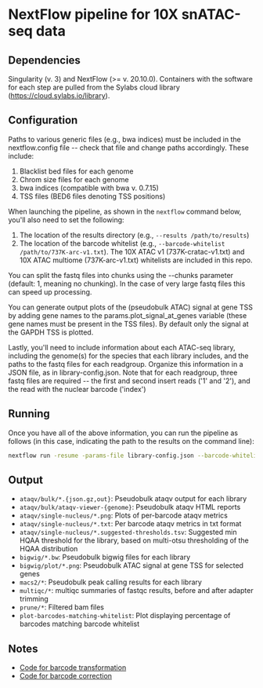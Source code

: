 # NextFlow pipeline for 10X snATAC-seq data

## Dependencies
Singularity (v. 3) and NextFlow (>= v. 20.10.0). Containers with the software for each step are pulled from the Sylabs cloud library (https://cloud.sylabs.io/library).


## Configuration
Paths to various generic files (e.g., bwa indices) must be included in the nextflow.config file -- check that file and change paths accordingly. These include:

1. Blacklist bed files for each genome
2. Chrom size files for each genome
3. bwa indices (compatible with bwa v. 0.7.15)
4. TSS files (BED6 files denoting TSS positions)

When launching the pipeline, as shown in the `nextflow` command below, you'll also need to set the following:

1. The location of the results directory (e.g., `--results /path/to/results`)
2. The location of the barcode whitelist (e.g., `--barcode-whitelist /path/to/737K-arc-v1.txt`). The 10X ATAC v1 (737K-cratac-v1.txt) and 10X ATAC multiome (737K-arc-v1.txt) whitelists are included in this repo.

You can split the fastq files into chunks using the --chunks parameter (default: 1, meaning no chunking). In the case of very large fastq files this can speed up processing.

You can generate output plots of the (pseudobulk ATAC) signal at gene TSS by adding gene names to the params.plot_signal_at_genes variable (these gene names must be present in the TSS files). By default only the signal at the GAPDH TSS is plotted.

Lastly, you'll need to include information about each ATAC-seq library, including the genome(s) for the species that each library includes, and the paths to the fastq files for each readgroup. Organize this information in a JSON file, as in library-config.json. Note that for each readgroup, three fastq files are required -- the first and second insert reads ('1' and '2'), and the read with the nuclear barcode ('index')

## Running
Once you have all of the above information, you can run the pipeline as follows (in this case, indicating the path to the results on the command line):

```bash
nextflow run -resume -params-file library-config.json --barcode-whitelist /path/to/737K-arc-v1.txt --results /path/to/results /path/to/main.nf
```

## Output
* `ataqv/bulk/*.{json.gz,out}`: Pseudobulk ataqv output for each library
* `ataqv/bulk/ataqv-viewer-{genome}`: Pseudobulk ataqv HTML reports
* `ataqv/single-nucleus/*.png`: Plots of per-barcode ataqv metrics
* `ataqv/single-nucleus/*.txt`: Per barcode ataqv metrics in txt format
* `ataqv/single-nucleus/*.suggested-thresholds.tsv`: Suggested min HQAA threshold for the library, based on multi-otsu thresholding of the HQAA distribution
* `bigwig/*.bw`: Pseudobulk bigwig files for each library
* `bigwig/plot/*.png`: Pseudobulk ATAC signal at gene TSS for selected genes
* `macs2/*`: Pseudobulk peak calling results for each library
* `multiqc/*`: multiqc summaries of fastqc results, before and after adapter trimming
* `prune/*`: Filtered bam files
* `plot-barcodes-matching-whitelist`: Plot displaying percentage of barcodes matching barcode whitelist

## Notes
* [Code for barcode transformation](https://github.com/porchard/transform-and-count-barcodes)
* [Code for barcode correction](https://github.com/porchard/correct-snatac-barcodes)
